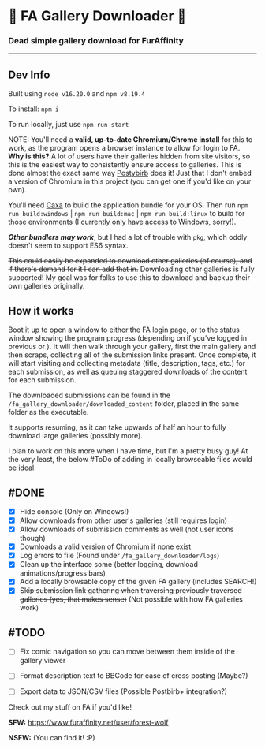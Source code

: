 # 🐾 FA Gallery Downloader 🐾

### Dead simple gallery download for FurAffinity

---

## Dev Info
Built using `node v16.20.0` and `npm v8.19.4`

To install: `npm i`

To run locally, just use `npm run start`

NOTE: You'll need a **valid, up-to-date Chromium/Chrome install** for this to work, as the program opens a browser instance to allow for login to FA. **Why is this?** A lot of users have their galleries hidden from site visitors, so this is the easiest way to consistently ensure access to galleries. This is done almost the exact same way [Postybirb](https://www.postybirb.com/) does it! Just that I don't embed a version of Chromium in this project (you can get one if you'd like on your own).

You'll need [Caxa](https://www.npmjs.com/package/caxa) to build the application bundle for your OS. Then run `npm run build:windows` | `npm run build:mac` | `npm run build:linux` to build for those environments (I currently only have access to Windows, sorry!).

***Other bundlers may work***, but I had a lot of trouble with `pkg`, which oddly doesn't seem to support ES6 syntax.

~~This could easily be expanded to download other galleries (of course), and if there's demand for it I can add that in.~~ Downloading other galleries is fully supported! My goal was for folks to use this to download and backup their own galleries originally.

## How it works

Boot it up to open a window to either the FA login page, or to the status window showing the program progress (depending on if you've logged in previous or ). It will then walk through your gallery, first the main gallery and then scraps, collecting all of the submission links present. Once complete, it will start visiting and collecting metadata (title, description, tags, etc.) for each submission, as well as queuing staggered downloads of the content for each submission.

The downloaded submissions can be found in the `/fa_gallery_downloader/downloaded_content` folder, placed in the same folder as the executable.

It supports resuming, as it can take upwards of half an hour to fully download large galleries (possibly more).

I plan to work on this more when I have time, but I'm a pretty busy guy! At the very least, the below #ToDo of adding in locally browseable files would be ideal.


## #DONE

- [x] Hide console (Only on Windows!)
- [x] Allow downloads from other user's galleries (still requires login)
- [x] Allow downloads of submission comments as well (not user icons though)
- [x] Downloads a valid version of Chromium if none exist
- [x] Log errors to file (Found under `/fa_gallery_downloader/logs`)
- [x] Clean up the interface some (better logging, download animations/progress bars)
- [x] Add a locally browsable copy of the given FA gallery (includes SEARCH!)
- [x] ~~Skip submission link gathering when traversing previously traversed galleries (yes, that makes sense)~~ (Not possible with how FA galleries work)
## #TODO

- [ ] Fix comic navigation so you can move between them inside of the gallery viewer
- [ ] Format description text to BBCode for ease of cross posting (Maybe?)
- [ ] Export data to JSON/CSV files (Possible Postbirb+ integration?)


Check out my stuff on FA if you'd like!

**SFW:** https://www.furaffinity.net/user/forest-wolf

**NSFW:** (You can find it! :P)
